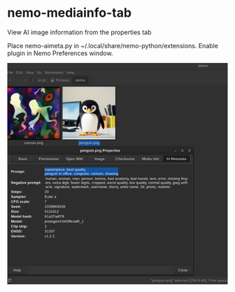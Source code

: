# nemo-mediainfo-tab
View AI image information from the properties tab

Place nemo-aimeta.py in ~/.local/share/nemo-python/extensions.
Enable plugin in Nemo Preferences window.

<img src=" https://raw.githubusercontent.com/vtvrv/nemo-ai-image-tab/master/example.png">
